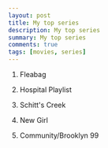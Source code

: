 ```yaml
---
layout: post
title: My top series
description: My top series
summary: My top series
comments: true
tags: [movies, series]
---
```


1. Fleabag

2. Hospital Playlist

3. Schitt's Creek

4. New Girl

5. Community/Brooklyn 99
